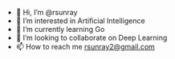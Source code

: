 - 👋 Hi, I’m @rsunray
- 👀 I’m interested in Artificial Intelligence
- 🌱 I’m currently learning Go
- 💞️ I’m looking to collaborate on Deep Learning
- 📫 How to reach me rsunray2@gmail.com
